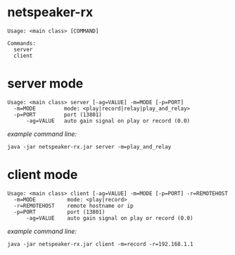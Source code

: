 # netspeaker-rx
```
Usage: <main class> [COMMAND]

Commands:
  server
  client
```
# server mode
```
Usage: <main class> server [-ag=VALUE] -m=MODE [-p=PORT]
  -m=MODE         mode: <play|record|relay|play_and_relay>
  -p=PORT         port (13801)
      -ag=VALUE   auto gain signal on play or record (0.0)
```

_example command line:_
```
java -jar netspeaker-rx.jar server -m=play_and_relay
```
# client mode
```
Usage: <main class> client [-ag=VALUE] -m=MODE [-p=PORT] -r=REMOTEHOST
  -m=MODE          mode: <play|record>
  -r=REMOTEHOST    remote hostname or ip
  -p=PORT          port (13801)
      -ag=VALUE    auto gain signal on play or record (0.0)
```

_example command line:_
```
java -jar netspeaker-rx.jar client -m=record -r=192.168.1.1
```
